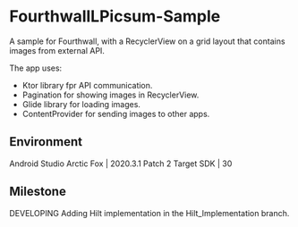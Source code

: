FourthwallLPicsum-Sample
===================

A sample for Fourthwall, with a RecyclerView on a grid layout that contains images from external API.

The app uses:
- Ktor library fpr API communication.
- Pagination for showing images in RecyclerView.
- Glide library for loading images.
- ContentProvider for sending images to other apps.

## Environment
Android Studio Arctic Fox | 2020.3.1 Patch 2
Target SDK | 30

## Milestone
DEVELOPING
Adding Hilt implementation in the Hilt_Implementation branch.
